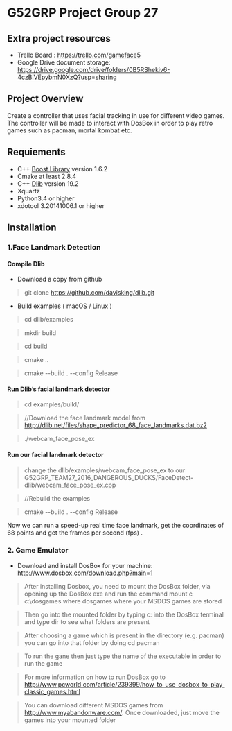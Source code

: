 # G52GRP Project Group 27

## Extra project resources
* Trello Board : https://trello.com/gameface5
* Google Drive document storage: https://drive.google.com/drive/folders/0B5RShekiv6-4czBlVEpybmN0XzQ?usp=sharing


## Project Overview  
Create a controller that uses facial tracking in use for different video games.
The controller will be made to interact with DosBox in order to play retro games such as pacman, mortal kombat etc.

## Requiements  

* C++ [Boost Library](https://sourceforge.net/projects/boost/files/boost/1.62.0/)  version 1.6.2     
* Cmake at least 2.8.4     
* C++ [Dlib](http://dlib.net/) version 19.2   
* Xquartz
* Python3.4 or higher
* xdotool 3.20141006.1 or higher

## Installation
### 1.Face Landmark Detection
#### Compile Dlib
* Download a copy from github

> git clone https://github.com/davisking/dlib.git

* Build examples ( macOS / Linux )

> cd dlib/examples

> mkdir build

> cd build

> cmake .. 

> cmake --build . --config Release

#### Run Dlib’s facial landmark detector
> cd examples/build/

> //Download the face landmark model  from http://dlib.net/files/shape_predictor_68_face_landmarks.dat.bz2

> ./webcam_face_pose_ex

#### Run our facial landmark detector
> change the dlib/examples/webcam_face_pose_ex  to our G52GRP_TEAM27_2016_DANGEROUS_DUCKS/FaceDetect-dlib/webcam_face_pose_ex.cpp

> //Rebuild the examples

> cmake --build . --config Release

Now we can run a speed-up real time face landmark, get the coordinates of 68 points and get the frames per second (fps) .

### 2. Game Emulator
* Download and install DosBox for your machine: http://www.dosbox.com/download.php?main=1

> After installing Dosbox, you need to mount the DosBox folder, via opening up the DosBox exe and run the command mount c c:\dosgames where dosgames where your MSDOS games are stored

> Then go into the mounted folder by typing c: into the DosBox terminal and type dir to see what folders are present

> After choosing a game which is present in the directory (e.g. pacman) you can go into that folder by doing cd pacman

> To run the gane then just type the name of the executable in order to run the game

> For more information on how to run DosBox go to http://www.pcworld.com/article/239399/how_to_use_dosbox_to_play_classic_games.html

> You can download different MSDOS games from http://www.myabandonware.com/. Once downloaded, just move the games into your mounted folder